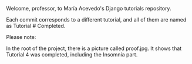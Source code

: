 Welcome, professor, to María Acevedo's Django tutorials repository.

Each commit corresponds to a different tutorial, and all of them are named as Tutorial # Completed.

Please note:

In the root of the project, there is a picture called proof.jpg. It shows that Tutorial 4 was completed, including the Insomnia part.